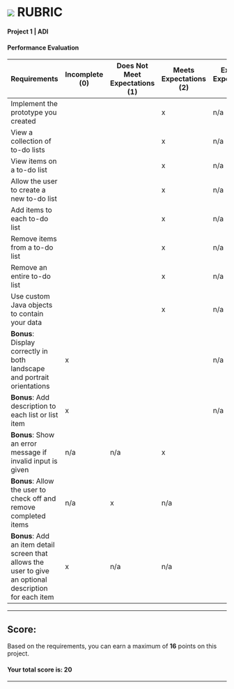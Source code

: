 # ![](https://ga-dash.s3.amazonaws.com/production/assets/logo-9f88ae6c9c3871690e33280fcf557f33.png) RUBRIC
**Project 1 | ADI** 	 						


#### Performance Evaluation

| Requirements | Incomplete (0) | Does Not Meet Expectations (1) | Meets Expectations (2) | Exceeds Expectations (3) |
|---|---|---|---|---|
| Implement the prototype you created | | | x | n/a |
| View a collection of to-do lists | | | x | n/a |
| View items on a to-do list | | | x | n/a |
| Allow the user to create a new to-do list | | | x | n/a |
| Add items to each to-do list | | | x | n/a |
| Remove items from a to-do list | | | x | n/a |
| Remove an entire to-do list | | | x | n/a |
| Use custom Java objects to contain your data | | | x | n/a |
| **Bonus**: Display correctly in both landscape and portrait orientations  | x | |  | n/a |
| **Bonus**: Add description to each list or list item | x | | | n/a |
| **Bonus**: Show an error message if invalid input is given | n/a | n/a | x |   |
| **Bonus**: Allow the user to check off and remove completed items | n/a | x | n/a |   |
| **Bonus**: Add an item detail screen that allows the user to give an optional description for each item | x | n/a | n/a |   |


---

## Score:
Based on the requirements, you can earn a maximum of  **16**  points on this project.

#### Your total score is: **20**


---


